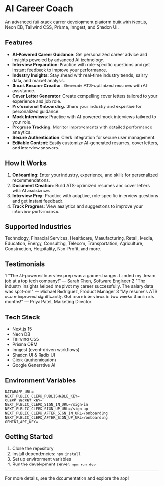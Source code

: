 
# AI Career Coach

An advanced full-stack career development platform built with Next.js, Neon DB, Tailwind CSS, Prisma, Inngest, and Shadcn UI.

## Features

- **AI-Powered Career Guidance**: Get personalized career advice and insights powered by advanced AI technology.
- **Interview Preparation**: Practice with role-specific questions and get instant feedback to improve your performance.
- **Industry Insights**: Stay ahead with real-time industry trends, salary data, and market analysis.
- **Smart Resume Creation**: Generate ATS-optimized resumes with AI assistance.
- **Cover Letter Generator**: Create compelling cover letters tailored to your experience and job role.
- **Professional Onboarding**: Share your industry and expertise for personalized guidance.
- **Mock Interviews**: Practice with AI-powered mock interviews tailored to your role.
- **Progress Tracking**: Monitor improvements with detailed performance analytics.
- **Secure Authentication**: Clerk integration for secure user management.
- **Editable Content**: Easily customize AI-generated resumes, cover letters, and interview answers.

## How It Works

1. **Onboarding**: Enter your industry, experience, and skills for personalized recommendations.
2. **Document Creation**: Build ATS-optimized resumes and cover letters with AI assistance.
3. **Interview Prep**: Practice with adaptive, role-specific interview questions and get instant feedback.
4. **Track Progress**: View analytics and suggestions to improve your interview performance.

## Supported Industries

Technology, Financial Services, Healthcare, Manufacturing, Retail, Media, Education, Energy, Consulting, Telecom, Transportation, Agriculture, Construction, Hospitality, Non-Profit, and more.

## Testimonials

1 "The AI-powered interview prep was a game-changer. Landed my dream job at a top tech company!" — Sarah Chen, Software Engineer
2 "The industry insights helped me pivot my career successfully. The salary data was spot-on!" — Michael Rodriguez, Product Manager
3 "My resume's ATS score improved significantly. Got more interviews in two weeks than in six months!" — Priya Patel, Marketing Director

## Tech Stack

- Next.js 15
- Neon DB
- Tailwind CSS
- Prisma ORM
- Inngest (event-driven workflows)
- Shadcn UI & Radix UI
- Clerk (authentication)
- Google Generative AI

## Environment Variables

```
DATABASE_URL=
NEXT_PUBLIC_CLERK_PUBLISHABLE_KEY=
CLERK_SECRET_KEY=
NEXT_PUBLIC_CLERK_SIGN_IN_URL=/sign-in
NEXT_PUBLIC_CLERK_SIGN_UP_URL=/sign-up
NEXT_PUBLIC_CLERK_AFTER_SIGN_IN_URL=/onboarding
NEXT_PUBLIC_CLERK_AFTER_SIGN_UP_URL=/onboarding
GEMINI_API_KEY=
```

## Getting Started

1. Clone the repository
2. Install dependencies: `npm install`
3. Set up environment variables
4. Run the development server: `npm run dev`

---
For more details, see the documentation and explore the app!
```
